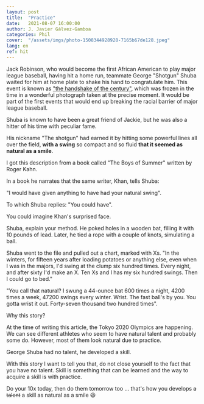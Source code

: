 ```yaml
---
layout: post
title:  "Practice"
date:   2021-08-07 16:00:00
author: J. Javier Gálvez-Gamboa
categories: Phil
cover:  "/assets/imgs/photo-1508344928928-7165b67de128.jpeg"
lang: en
ref: hit
---
```


Jack Robinson, who would become the first African American to play major league baseball, having hit a home run, teammate George "Shotgun" Shuba waited for him at home plate to shake his hand to congratulate him. This event is known as ["the handshake of the century"](https://dodgers.mlblogs.com/a-handshake-for-the-century-4a44bbfce295), which was frozen in the time in a wonderful photograph taken at the precise moment. It would be part of the first events that would end up breaking the racial barrier of major league baseball.  

Shuba is known to have been a great friend of Jackie, but he was also a hitter of his time with peculiar fame.

His nickname "The shotgun" had earned it by hitting some powerful lines all over the field, **with a swing** so compact and so fluid **that it seemed as natural as a smile**.

I got this description from a book called "The Boys of Summer" written by Roger Kahn.

In a book he narrates that the same writer, Khan, tells Shuba:

"I would have given anything to have had your natural swing".

To which Shuba replies: "You could have".

You could imagine Khan's surprised face.

Shuba, explain your method. He poked holes in a wooden bat, filling it with 10 pounds of lead. Later, he tied a rope with a couple of knots, simulating a ball.

Shuba went to the file and pulled out a chart, marked with Xs. "In the winters, for fifteen years after loading potatoes or anything else, even when I was in the majors, I'd swing at the clump six hundred times. Every night, and after sixty I'd make an X. Ten Xs and I has my six hundred swings. Then I could go to bed."

"You call that natural? I swung a 44-ounce bat 600 times a night, 4200 times a week, 47200 swings every winter. Wrist. The fast ball's by you. You gotta wrist it out. Forty-seven thousand two hundred times".

Why this story?

At the time of writing this article, the Tokyo 2020 Olympics are happening. We can see different athletes who seem to have natural talent and probably some do. However, most of them look natural due to practice.

George Shuba had no talent, he developed a skill.

With this story I want to tell you that, do not close yourself to the fact that you have no talent. Skill is something that can be learned and the way to acquire a skill is with practice.

Do your 10x today, then do them tomorrow too ... that's how you develops ~~a talent~~ a skill as natural as a smile 😃

